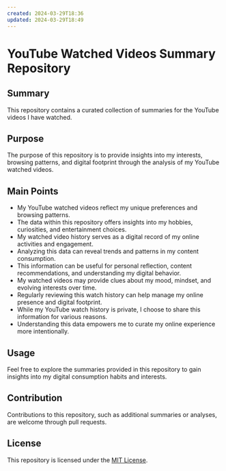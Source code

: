 ```yaml
---
created: 2024-03-29T18:36
updated: 2024-03-29T18:49
---
```

# YouTube Watched Videos Summary Repository

## Summary

This repository contains a curated collection of summaries for the YouTube videos I have watched.

## Purpose

The purpose of this repository is to provide insights into my interests, browsing patterns, and digital footprint through the analysis of my YouTube watched videos.

## Main Points

- My YouTube watched videos reflect my unique preferences and browsing patterns.
- The data within this repository offers insights into my hobbies, curiosities, and entertainment choices.
- My watched video history serves as a digital record of my online activities and engagement.
- Analyzing this data can reveal trends and patterns in my content consumption.
- This information can be useful for personal reflection, content recommendations, and understanding my digital behavior.
- My watched videos may provide clues about my mood, mindset, and evolving interests over time.
- Regularly reviewing this watch history can help manage my online presence and digital footprint.
- While my YouTube watch history is private, I choose to share this information for various reasons.
- Understanding this data empowers me to curate my online experience more intentionally.

## Usage

Feel free to explore the summaries provided in this repository to gain insights into my digital consumption habits and interests.

## Contribution

Contributions to this repository, such as additional summaries or analyses, are welcome through pull requests.

## License

This repository is licensed under the [MIT License](./license.txt).
